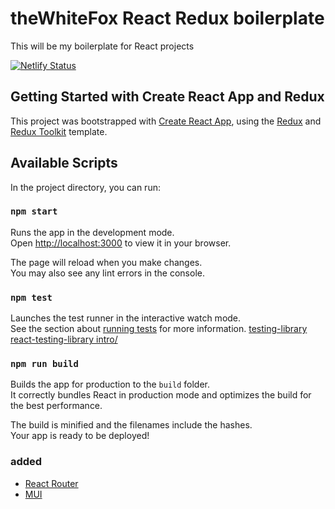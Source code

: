 # theWhiteFox React Redux boilerplate
This will be my boilerplate for React projects

[![Netlify Status](https://api.netlify.com/api/v1/badges/140be941-b3e0-4518-8a6f-790c33db4751/deploy-status)](https://app.netlify.com/sites/start-redux/deploys)

## Getting Started with Create React App and Redux

This project was bootstrapped with [Create React App](https://github.com/facebook/create-react-app), using the [Redux](https://redux.js.org/) and [Redux Toolkit](https://redux-toolkit.js.org/) template.

## Available Scripts

In the project directory, you can run:

### `npm start`

Runs the app in the development mode.\
Open [http://localhost:3000](http://localhost:3000) to view it in your browser.

The page will reload when you make changes.\
You may also see any lint errors in the console.

### `npm test`

Launches the test runner in the interactive watch mode.\
See the section about [running tests](https://facebook.github.io/create-react-app/docs/running-tests) for more information.
[testing-library react-testing-library intro/](https://testing-library.com/docs/react-testing-library/intro/)

### `npm run build`

Builds the app for production to the `build` folder.\
It correctly bundles React in production mode and optimizes the build for the best performance.

The build is minified and the filenames include the hashes.\
Your app is ready to be deployed!

### added
* [React Router](https://reactrouter.com/)
* [MUI](https://mui.com/)
